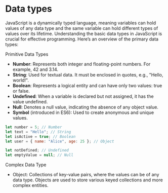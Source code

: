 # Data types

JavaScript is a dynamically typed language, meaning variables can hold values of any data type and the same variable can hold different types of values over its lifetime. Understanding the basic data types in JavaScript is crucial for effective programming. Here’s an overview of the primary data types:

Primitive Data Types

- **Number**: Represents both integer and floating-point numbers. For example, 42 and 3.14.
- **String**: Used for textual data. It must be enclosed in quotes, e.g., "Hello, world!".
- **Boolean**: Represents a logical entity and can have only two values: true or false.
- **Undefined**: When a variable is declared but not assigned, it has the value undefined.
- **Null**: Denotes a null value, indicating the absence of any object value.
- **Symbol** (introduced in ES6): Used to create anonymous and unique values.

```js
let number = 5; // Number
let text = "Hello"; // String
let isActive = true; // Boolean
let user = { name: "Alice", age: 25 }; // Object

let notDefined; // Undefined
let emptyValue = null; // Null
```

Complex Data Type

- Object: Collections of key-value pairs, where the values can be of any data type. Objects are used to store various keyed collections and more complex entities.
